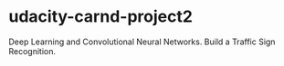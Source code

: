 # udacity-carnd-project2
 Deep Learning and Convolutional Neural Networks. Build a Traffic Sign Recognition.
